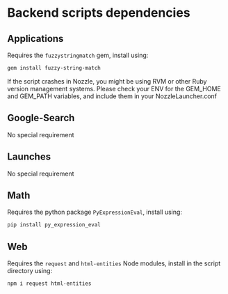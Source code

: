 Backend scripts dependencies
============================

## Applications

Requires the `fuzzystringmatch` gem, install using:

```sh
gem install fuzzy-string-match
```

If the script crashes in Nozzle, you might be using RVM or other Ruby version management systems. Please check your ENV for the GEM_HOME and GEM_PATH variables, and include them in your NozzleLauncher.conf

## Google-Search

No special requirement

## Launches

No special requirement

## Math

Requires the python package `PyExpressionEval`, install using:

```sh
pip install py_expression_eval
```

## Web

Requires the `request` and `html-entities` Node modules, install in the script directory using:

```sh
npm i request html-entities
```
